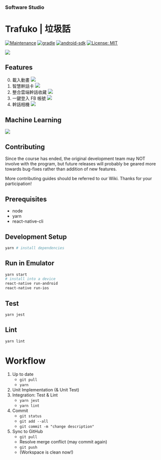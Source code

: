 ### Software Studio
# Trafuko | 垃圾話
[![Maintenance](https://img.shields.io/maintenance/yes/2017.svg)]()
[![gradle](https://img.shields.io/badge/gradle-1.2.3-orange.svg)](https://gradle.org/)
[![android-sdk](https://img.shields.io/badge/android%20sdk-24-brightgreen.svg)](https://developer.android.com)
[![License: MIT](https://img.shields.io/badge/License-MIT-yellow.svg)](https://opensource.org/licenses/MIT)

![](/metadata/logo.png)

## Features
0. 載入動畫
![](/metadata/loading.gif)
1. 智慧幹話卡
![](/metadata/cards.gif)
2. 整合雲端幹話收藏
![](/metadata/fav.jpeg)
3. 一鍵登入 FB 帳號
![](/metadata/login.gif)
4. 幹話相機
![](/metadata/camera.jpeg)

## Machine Learning

![](/metadata/ml.png)

## Contributing

Since the course has ended, the original development team may NOT involve with the program, but future releases will probably be geared more towards bug-fixes rather than addition of new features.

More contributing guides should be referred to our Wiki. Thanks for your participation!

## Prerequisites

* node
* yarn
* react-native-cli

## Development Setup

```bash
yarn # install dependencies
```

## Run in Emulator

```bash
yarn start
# install into a device
react-native run-android
react-native run-ios
```

## Test

```bash
yarn jest
```

## Lint

```bash
yarn lint
```

# Workflow

1. Up to date
    - ```git pull```
    - ```yarn```
2. Unit Implementation (& Unit Test)
3. Integration: Test & Lint
    - ```yarn jest```
    - ```yarn lint```
4. Commit
    - ```git status```
    - ```git add --all```
    - ```git commit -m "change description"```
5. Sync to GitHub
    - ```git pull```
    - Resolve merge conflict (may commit again)
    - ```git push```
    - (Workspace is clean now!)

